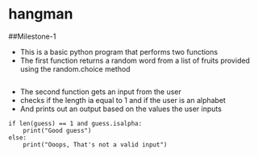 # hangman
##Milestone-1
- This is a basic python program that performs two functions
- The first function  returns a random word from a list of fruits provided using the random.choice method
```word_list = ["Apple", "Pear", "Orange", "Grapes", "Guava"] word = random.choice(word_list) print(word)
```
- The second function gets an input from the user
- checks if the length ia equal to 1 and if the user is an alphabet
- And prints out an output based on the values the user inputs
```guess = input("Enter a single letter here:")
if len(guess) == 1 and guess.isalpha:
    print("Good guess")
else:
    print("Ooops, That's not a valid input")
```
    

